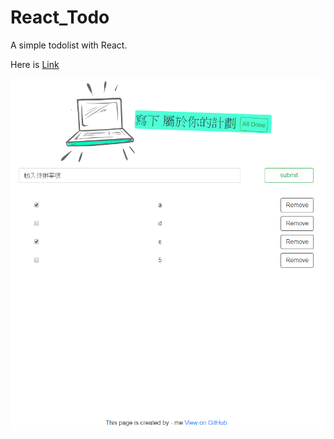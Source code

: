 # React_Todo

A simple todolist with React.

Here is [Link](http://elvis.com.tw/reacttodolist/ "Title")

![image](https://github.com/elvis1056/reacttodolist/blob/master/picture001.png?raw=true)

